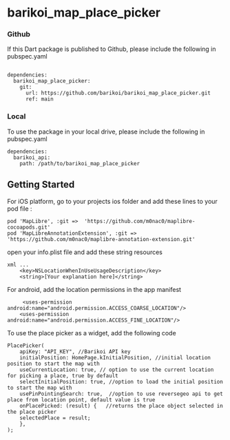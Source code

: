 # barikoi_map_place_picker

### Github
If this Dart package is published to Github, please include the following in pubspec.yaml
```

dependencies:
  barikoi_map_place_picker:
    git: 
      url: https://github.com/barikoi/barikoi_map_place_picker.git
      ref: main
```

### Local
To use the package in your local drive, please include the following in pubspec.yaml
```
dependencies:
  barikoi_api:
    path: /path/to/barikoi_map_place_picker
```

## Getting Started
For iOS platform, go to your projects ios folder and add these lines to your pod file :  
```
pod 'MapLibre', :git =>  'https://github.com/m0nac0/maplibre-cocoapods.git'
pod 'MapLibreAnnotationExtension', :git => 'https://github.com/m0nac0/maplibre-annotation-extension.git'
```

open your info.plist file and add these string resources
```
xml ...
    <key>NSLocationWhenInUseUsageDescription</key>
    <string>[Your explanation here]</string>
```

For android, add the location permissions in the app manifest
```
     <uses-permission android:name="android.permission.ACCESS_COARSE_LOCATION"/>
    <uses-permission android:name="android.permission.ACCESS_FINE_LOCATION"/>
```

To use the place picker as a widget, add the following code 
``` 
PlacePicker(
    apiKey: "API_KEY", //Barikoi API key
    initialPosition: HomePage.kInitialPosition, //initial location position to start the map with 
    useCurrentLocation: true, // option to use the current location for picking a place, true by default
    selectInitialPosition: true, //option to load the initial position to start the map with
    usePinPointingSearch: true,  //option to use reversegeo api to get place from location point, default value is true
    onPlacePicked: (result) {   //returns the place object selected in the place picker 
    selectedPlace = result;
    },
);
```
